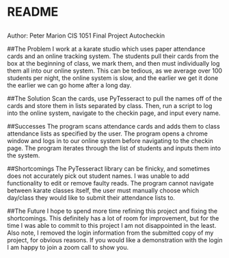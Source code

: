 # README

## 
Author: Peter Marion
CIS 1051
Final Project
Autocheckin

##The Problem
I work at a karate studio which uses paper attendance cards and an online tracking system. The students pull their cards from the box at the beginning of class, we mark them, and then must individually log them all into our online system. This can be tedious, as we average over 100 students per night, the online system is slow, and the earlier we get it done the earlier we can go home after a long day. 

##The Solution
Scan the cards, use PyTesseract to pull the names off of the cards and store them in lists separated by class. Then, run a script to log into the online system, navigate to the checkin page, and input every name.

##Successes
The program scans attendance cards and adds them to class attendance lists as specified by the user.
The program opens a chrome window and logs in to our online system before navigating to the checkin page.
The program iterates through the list of students and inputs them into the system. 

##Shortcomings
The PyTesseract library can be finicky, and sometimes does not accurately pick out student names. I was unable to add functionality to edit or remove faulty reads. 
The program cannot navigate between karate classes itself, the user must manually choose which day/class they would like to submit their attendance lists to. 

##The Future
I hope to spend more time refining this project and fixing the shortcomings. This definitely has a lot of room for improvement, but for the time I was able to commit to this project I am not disappointed in the least. Also note, I removed the login information from the submitted copy of my project, for obvious reasons. If you would like a demonstration with the login I am happy to join a zoom call to show you.